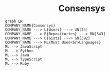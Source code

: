 <h1 align="center">Consensys</h1>

```mermaid
graph LR
COMPANY_NAME{Consensys}
COMPANY_NAME ---> U{Users} ---> UN[24]
COMPANY_NAME ---> R{Repositories} ---> RN[543]
COMPANY_NAME ---> G{Gists} ---> GN[392]
COMPANY_NAME ---> ML{Most Used<br>Languages}
ML --> JavaScript
ML --> Python
ML --> Java
ML --> TypeScript
ML --> Ruby
```
